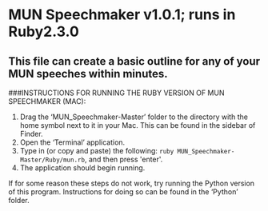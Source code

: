 # MUN Speechmaker v1.0.1; runs in Ruby2.3.0

## This file can create a basic outline for any of your MUN speeches within minutes.

###INSTRUCTIONS FOR RUNNING THE RUBY VERSION OF MUN SPEECHMAKER (MAC):

1. Drag the ‘MUN_Speechmaker-Master’ folder to the directory with the home symbol next to it in your Mac. This can be found in the sidebar of Finder.
2. Open the ‘Terminal’ application.
3. Type in (or copy and paste) the following: `ruby MUN_Speechmaker-Master/Ruby/mun.rb`, and then press 'enter'.
4. The application should begin running.

If for some reason these steps do not work, try running the Python version of this program. Instructions for doing so can be found in the ‘Python’ folder.
